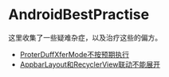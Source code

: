 # AndroidBestPractise

这里收集了一些疑难杂症，以及治疗这些的偏方。



* [ProterDuffXferMode不按预期执行](https://github.com/yidejia/AndroidBestPractise/blob/master/PorterXferDuffMode.MD)
* [AppbarLayout和RecyclerView联动不能展开](https://github.com/yidejia/AndroidBestPractise/blob/master/appbarlayout_scroll.MD)